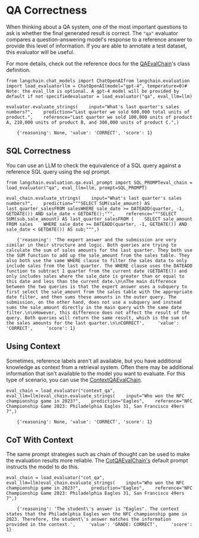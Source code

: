 QA Correctness
==============

When thinking about a QA system, one of the most important questions to ask is whether the final generated result is correct. The `"qa"` evaluator compares a question-answering model's response to a reference answer to provide this level of information. If you are able to annotate a test dataset, this evaluator will be useful.

For more details, check out the reference docs for the [QAEvalChain](https://api.python.langchain.com/en/latest/evaluation/langchain.evaluation.qa.eval_chain.QAEvalChain.html#langchain.evaluation.qa.eval_chain.QAEvalChain)'s class definition.

    from langchain.chat_models import ChatOpenAIfrom langchain.evaluation import load_evaluatorllm = ChatOpenAI(model="gpt-4", temperature=0)# Note: the eval_llm is optional. A gpt-4 model will be provided by default if not specifiedevaluator = load_evaluator("qa", eval_llm=llm)

    evaluator.evaluate_strings(    input="What's last quarter's sales numbers?",    prediction="Last quarter we sold 600,000 total units of product.",    reference="Last quarter we sold 100,000 units of product A, 210,000 units of product B, and 300,000 units of product C.",)

        {'reasoning': None, 'value': 'CORRECT', 'score': 1}

SQL Correctness[](#sql-correctness "Direct link to SQL Correctness")
---------------------------------------------------------------------

You can use an LLM to check the equivalence of a SQL query against a reference SQL query using the sql prompt.

    from langchain.evaluation.qa.eval_prompt import SQL_PROMPTeval_chain = load_evaluator("qa", eval_llm=llm, prompt=SQL_PROMPT)

    eval_chain.evaluate_strings(    input="What's last quarter's sales numbers?",    prediction="""SELECT SUM(sale_amount) AS last_quarter_salesFROM salesWHERE sale_date >= DATEADD(quarter, -1, GETDATE()) AND sale_date < GETDATE();""",    reference="""SELECT SUM(sub.sale_amount) AS last_quarter_salesFROM (    SELECT sale_amount    FROM sales    WHERE sale_date >= DATEADD(quarter, -1, GETDATE()) AND sale_date < GETDATE()) AS sub;""",)

        {'reasoning': 'The expert answer and the submission are very similar in their structure and logic. Both queries are trying to calculate the sum of sales amounts for the last quarter. They both use the SUM function to add up the sale_amount from the sales table. They also both use the same WHERE clause to filter the sales data to only include sales from the last quarter. The WHERE clause uses the DATEADD function to subtract 1 quarter from the current date (GETDATE()) and only includes sales where the sale_date is greater than or equal to this date and less than the current date.\n\nThe main difference between the two queries is that the expert answer uses a subquery to first select the sale_amount from the sales table with the appropriate date filter, and then sums these amounts in the outer query. The submission, on the other hand, does not use a subquery and instead sums the sale_amount directly in the main query with the same date filter.\n\nHowever, this difference does not affect the result of the query. Both queries will return the same result, which is the sum of the sales amounts for the last quarter.\n\nCORRECT',     'value': 'CORRECT',     'score': 1}

Using Context[](#using-context "Direct link to Using Context")
---------------------------------------------------------------

Sometimes, reference labels aren't all available, but you have additional knowledge as context from a retrieval system. Often there may be additional information that isn't available to the model you want to evaluate. For this type of scenario, you can use the [ContextQAEvalChain](https://api.python.langchain.com/en/latest/evaluation/langchain.evaluation.qa.eval_chain.ContextQAEvalChain.html#langchain.evaluation.qa.eval_chain.ContextQAEvalChain).

    eval_chain = load_evaluator("context_qa", eval_llm=llm)eval_chain.evaluate_strings(    input="Who won the NFC championship game in 2023?",    prediction="Eagles",    reference="NFC Championship Game 2023: Philadelphia Eagles 31, San Francisco 49ers 7",)

        {'reasoning': None, 'value': 'CORRECT', 'score': 1}

CoT With Context[](#cot-with-context "Direct link to CoT With Context")
------------------------------------------------------------------------

The same prompt strategies such as chain of thought can be used to make the evaluation results more reliable. The [CotQAEvalChain's](https://api.python.langchain.com/en/latest/evaluation/langchain.evaluation.qa.eval_chain.CotQAEvalChain.html#langchain.evaluation.qa.eval_chain.CotQAEvalChain) default prompt instructs the model to do this.

    eval_chain = load_evaluator("cot_qa", eval_llm=llm)eval_chain.evaluate_strings(    input="Who won the NFC championship game in 2023?",    prediction="Eagles",    reference="NFC Championship Game 2023: Philadelphia Eagles 31, San Francisco 49ers 7",)

        {'reasoning': 'The student\'s answer is "Eagles". The context states that the Philadelphia Eagles won the NFC championship game in 2023. Therefore, the student\'s answer matches the information provided in the context.',     'value': 'GRADE: CORRECT',     'score': 1}